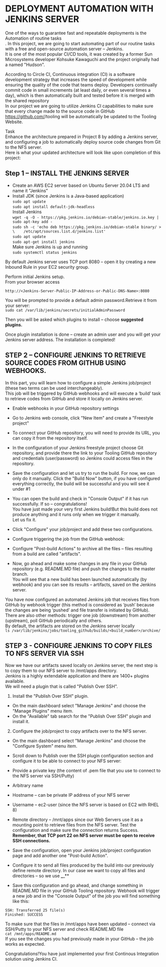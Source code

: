 # DEPLOYMENT AUTOMATION WITH JENKINS SERVER

One of the ways to guarantee fast and repeatable deployments is the Automation of routine tasks<br>.
In this project, we are going to start automating part of our routine tasks with a free and open-source automation server – Jenkins.<br>
It is one of the most popular CI/CD tools, it was created by a former Sun Microsystems developer Kohsuke Kawaguchi and the project originally had a named "Hudson".<br>

According to Circle CI, Continuous integration (CI) is a software development strategy that increases the speed of development while ensuring the quality of the code that teams deploy. 
Developers continually commit code in small increments (at least daily, or even several times a day), which is then automatically built and tested before it is merged with the shared repository<br>
In our project we are going to utilize Jenkins CI capabilities to make sure that every change made to the source code in GitHub https://github.com/<yourname>/tooling will be automatically be updated to the Tooling Website.<br>

Task<br>
Enhance the architecture prepared in Project 8 by adding a Jenkins server, and configuring a job to automatically deploy source code changes from Git to the NFS server.<br>
Here is what your updated architecture will look like upon completion of this project:<br>


## Step 1 – INSTALL THE JENKINS SERVER
- Create an AWS EC2 server based on Ubuntu Server 20.04 LTS and name it "Jenkins" <br>
- Install JDK (since Jenkins is a Java-based application)<br>
`sudo apt update`<br>
`sudo apt install default-jdk-headless`<br>
Install Jenkins<br>
`wget -q -O - https://pkg.jenkins.io/debian-stable/jenkins.io.key | sudo apt-key add -`<br>
`sudo sh -c 'echo deb https://pkg.jenkins.io/debian-stable binary/ > \    /etc/apt/sources.list.d/jenkins.list'`<br>
`sudo apt update`<br>
`sudo apt-get install jenkins`<br>
Make sure Jenkins is up and running<br>
`sudo systemctl status jenkins`<br>


By default Jenkins server uses TCP port 8080 – open it by creating a new Inbound Rule in your EC2 security group.<br>


Perform initial Jenkins setup.<br>
From your browser access 
```
http://<Jenkins-Server-Public-IP-Address-or-Public-DNS-Name>:8080
```
You will be prompted to provide a default admin password.Retrieve it from your server: <br>
`sudo cat /var/lib/jenkins/secrets/initialAdminPassword`

Then you will be asked which plugins to install – choose **suggested plugins.**

Once plugin installation is done – create an admin user and you will get your Jenkins server address.
The installation is completed!

## STEP 2 – CONFIGURE JENKINS TO RETRIEVE SOURCE CODES FROM GITHUB USING WEBHOOKS.<br>

In this part, you will learn how to configure a simple Jenkins job/project (these two terms can be used interchangeably). <br>
This job will be triggered by GitHub webhooks and will execute a ‘build’ task to retrieve codes from GitHub and store it locally on Jenkins server.<br>

- Enable webhooks in your GitHub repository settings

- Go to Jenkins web console, click "New Item" and create a "Freestyle project"

- To connect your GitHub repository, you will need to provide its URL, you can copy it from the repository itself.

- In the configuration of your Jenkins freestyle project choose Git repository, and provide there the link to your Tooling GitHub repository and credentials (user/password) so Jenkins could access files in the repository.

- Save the configuration and let us try to run the build. 
For now, we can only do it manually.
Click the "Build Now" button, if you have configured everything correctly, the build will be successful and you will see it under #1

- You can open the build and check in "Console Output" if it has run successfully. If so – congratulations!<br>
You have just made your very first Jenkins build!But this build does not produce anything and it runs only when we trigger it manually.<br> 
Let us fix it.<br>

- Click "Configure" your job/project and add these two configurations.<br>
- Configure triggering the job from the GitHub webhook:<br>

- Configure "Post-build Actions" to archive all the files – files resulting from a build are called "artifacts".<br>

- Now, go ahead and make some changes in any file in your GitHub repository (e.g. README.MD file) and push the changes to the master branch.<br>
You will see that a new build has been launched automatically (by webhook) and you can see its results – artifacts, saved on the Jenkins server.<br>


You have now configured an automated Jenkins job that receives files from GitHub by webhook trigger (this method is considered as ‘push’ because the changes are being ‘pushed’ and file transfer is initiated by GitHub).<br> There are also other methods: trigger one job (downstream) from another (upstream), poll GitHub periodically and others.<br>
By default, the artifacts are stored on the Jenkins server locally<br>
`ls /var/lib/jenkins/jobs/tooling_github/builds/<build_number>/archive/`

## STEP 3 - CONFIGURE JENKINS TO COPY FILES TO NFS SERVER VIA SSH
Now we have our artifacts saved locally on Jenkins server, the next step is to copy them to our NFS server to /mnt/apps directory.<br>
Jenkins is a highly extendable application and there are 1400+ plugins available. <br>
We will need a plugin that is called "Publish Over SSH".<br>

1. Install the "Publish Over SSH" plugin.
- On the main dashboard select "Manage Jenkins" and choose the "Manage Plugins" menu item.
- On the "Available" tab search for the "Publish Over SSH" plugin and install it.

2. Configure the job/project to copy artifacts over to the NFS server.
- On the main dashboard select "Manage Jenkins" and choose the "Configure System" menu item.
- Scroll down to Publish over the SSH plugin configuration section and configure it to be able to connect to your NFS server:

- Provide a private key (the content of .pem file that you use to connect to the NFS server via SSH/Putty)
- Arbitrary name
- Hostname – can be private IP address of your NFS server
- Username – ec2-user (since the NFS server is based on EC2 with RHEL 8)
- Remote directory – /mnt/apps since our Web Servers use it as a mounting point to retrieve files from the NFS server.
Test the configuration and make sure the connection returns Success. <br>
**Remember, that TCP port 22 on NFS server must be open to receive SSH connections.**


- Save the configuration, open your Jenkins job/project configuration page and add another one "Post-build Action".

- Configure it to send all files produced by the build into our previously define remote directory. In our case we want to copy all files and directories – so we use **_**_**<br>

- Save this configuration and go ahead, and change something in README.MD file in your GitHub Tooling repository.
Webhook will trigger a new job and in the "Console Output" of the job you will find something like this:


```
SSH: Transferred 25 file(s)
Finished: SUCCESS
```

To make sure that the files in /mnt/apps have been updated – connect via SSH/Putty to your NFS server and check README.MD file<br>
`cat /mnt/apps/README.md`<br>
If you see the changes you had previously made in your GitHub – the job works as expected.<br>

Congratulations!You have just implemented your first Continous Integration solution using Jenkins CI. 





